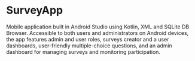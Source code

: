 # SurveyApp

Mobile application built in Android Studio using Kotlin, XML and SQLite DB Browser. Accessible to both users and administrators on Android devices, the app features admin and user roles, surveys creator and a user dashboards, user-friendly multiple-choice questions, and an admin dashboard for managing surveys and monitoring participation.
